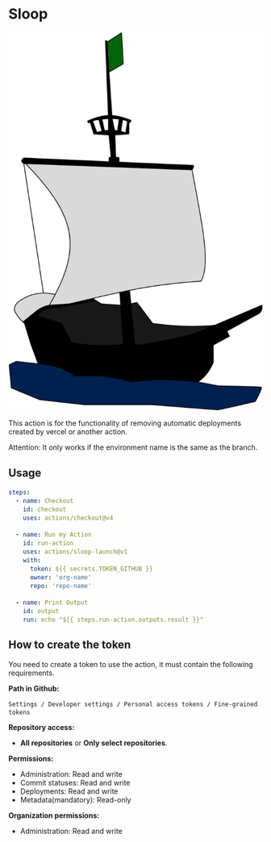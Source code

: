 # Sloop

![sloop](/public/sloop.svg)

This action is for the functionality of removing automatic deployments created
by vercel or another action.

Attention: It only works if the environment name is the same as the branch.

## Usage

```yaml
steps:
  - name: Checkout
    id: checkout
    uses: actions/checkout@v4

  - name: Run my Action
    id: run-action
    uses: actions/sloop-launch@v1
    with:
      token: ${{ secrets.TOKEN_GITHUB }}
      owner: 'org-name'
      repo: 'repo-name'

  - name: Print Output
    id: output
    run: echo "${{ steps.run-action.outputs.result }}"
```

## How to create the token

You need to create a token to use the action, it must contain the following
requirements.

**Path in Github:**

```
Settings / Developer settings / Personal access tokens / Fine-grained tokens
```

**Repository access:**

- **All repositories** or **Only select repositories**.

**Permissions:**

- Administration: Read and write
- Commit statuses: Read and write
- Deployments: Read and write
- Metadata(mandatory): Read-only

**Organization permissions:**

- Administration: Read and write
